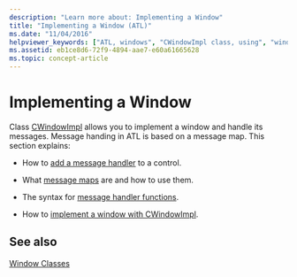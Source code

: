 ```yaml
---
description: "Learn more about: Implementing a Window"
title: "Implementing a Window (ATL)"
ms.date: "11/04/2016"
helpviewer_keywords: ["ATL, windows", "CWindowImpl class, using", "windows [C++], implementing in ATL"]
ms.assetid: eb1ce8d6-72f9-4894-aae7-e60a61665628
ms.topic: concept-article
---
```

# Implementing a Window

Class [CWindowImpl](../atl/reference/cwindowimpl-class.md) allows you to implement a window and handle its messages. Message handing in ATL is based on a message map. This section explains:

- How to [add a message handler](../atl/adding-an-atl-message-handler.md) to a control.

- What [message maps](../atl/message-maps-atl.md) are and how to use them.

- The syntax for [message handler functions](../atl/message-handler-functions.md).

- How to [implement a window with CWindowImpl](../atl/implementing-a-window-with-cwindowimpl.md).

## See also

[Window Classes](../atl/atl-window-classes.md)
